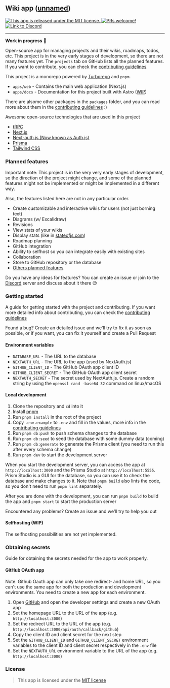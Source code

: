 ## Wiki app ([unnamed](https://github.com/LukaHietala/wiki-app/issues/14))
<p>
  <a href="https://github.com/LukaHietala/wiki-app/blob/main/LICENSE">
    <img alt="This app is released under the MIT license." src="https://img.shields.io/badge/license-MIT-blue.svg"  />
  </a>
  <a href="https://github.com/LukaHietala/wiki-app/blob/main/CONTRIBUTING.md">
    <img alt="PRs welcome!" src="https://img.shields.io/badge/PRs-welcome-brightgreen.svg?style=flat"  />
  </a>
  <a href="https://discord.gg/Cb5XdXYSJh">
    <img alt="Link to Discord" src="https://img.shields.io/discord/1079022930039689246?color=738ad6&label=Chat%20on%20Discord&logo=discord&logoColor=ffffff&widge=false"/>
  </a>
</p>
<hr />

**Work in progress** 🚧

Open-source app for managing projects and their wikis, roadmaps, todos, etc. This project is in the very early stages of development, so there are not many features yet. The `projects` tab on GitHub lists all the planned features. If you want to contribute, you can check the [contributing guidelines](CONTRIBUTING.md)

This project is a monorepo powered by [Turborepo](https://turbo.build/repo) and `pnpm`.

- `apps/web` - Contains the main web application (Next.js)
- `apps/docs` - Documentation for this project built with Astro ([WIP](https://github.com/LukaHietala/wiki-app/pull/47))

There are alsome other packages in the `packages` folder, and you can read more about them in the [contributing guidelines](CONTRIBUTING.md) :)

Awesome open-source technologies that are used in this project

- [tRPC](https://trpc.io/)
- [Next.js](https://nextjs.org/)
- [Next-auth.js (Now known as Auth.js)](https://next-auth.js.org/)
- [Prisma](https://www.prisma.io/)
- [Tailwind CSS](https://tailwindcss.com/)

### Planned features

Important note: This project is in the very very early stages of development, so the direction of the project might change, and some of the planned features might not be implemented or might be implemented in a different way. 

Also, the features listed here are not in any particular order.

- Create customizable and interactive wikis for users (not just borning text)
- Diagrams (w/ Excalidraw)
- Revisions
- View stats of your wikis
- Display stats (like in [stateofjs.com](https://stateofjs.com/en-us/))
- Roadmap planning
- GitHub integration
- Ability to selfhost so you can integrate easily with existing sites
- Collaboration
- Store to GitHub repository or the database
- [Others planned features](https://github.com/users/LukaHietala/projects/9?query=is%3Aopen+sort%3Aupdated-desc)

Do you have any ideas for features? You can create an issue or join to the [Discord](https://discord.gg/Cb5XdXYSJh) server and discuss about it there 😉

### Getting started

A guide for getting started with the project and contributing. If you want more detailed info about contributing, you can check the [contributing guidelines](CONTRIBUTING.md)

Found a bug? Create an detailed issue and we'll try to fix it as soon as possible, or if you want, you can fix it yourself and create a Pull Request

#### Environment variables

- `DATABASE_URL` - The URL to the database
- `NEXTAUTH_URL` - The URL to the app (used by NextAuth.js)
- `GITHUB_CLIENT_ID` - The GitHub OAuth app client ID
- `GITHUB_CLIENT_SECRET` - The GitHub OAuth app client secret
- `NEXTAUTH_SECRET` - The secret used by NextAuth.js. Create a random string by using the `openssl rand -base64 32` command on linux/macOS

#### Local development

1. Clone the repository and `cd` into it
2. Install [pnpm](https://pnpm.io/)
3. Run `pnpm install` in the root of the project
4. Copy `.env.example` to `.env` and fill in the values, more info in the [contributing guidelines](CONTRIBUTING.md)
6. Run `pnpm db:push` to push schema changes to the database
7. Run `pnpm db:seed` to seed the database with some dummy data (coming)
8. Run `pnpm db:generate` to generate the Prisma client (you need to run this after every schema change)
9. Run `pnpm dev` to start the development server

When you start the development server, you can access the app at `http://localhost:3000` and the Prisma Studio at `http://localhost:5555`. Prism Studio is a GUI for the database, so you can use it to check the database and make changes to it. Note that `pnpm build` also lints the code, so you don't need to run `pnpm lint` separately.

After you are done with the development, you can run `pnpm build` to build the app and `pnpm start` to start the production server 

Encountered any problems? Create an issue and we'll try to help you out

#### Selfhosting (WIP)

The selfhosting possibilities are not yet implemented. 

### Obtaining secrets

Guide for obtaining the secrets needed for the app to work properly.

#### GitHub OAuth app

Note: Github Oauth app can only take one redirect- and home URL, so you can't use the same app for both the production and development environments. You need to create a new app for each environment. 

1. Open [GitHub](https://github.com) and open the developer settings and create a new OAuth app
2. Set the homepage URL to the URL of the app (e.g. `http://localhost:3000`)
3. Set the redirect URL to the URL of the app (e.g. `http://localhost:3000/api/auth/callback/github`)
4. Copy the client ID and client secret for the next step
5. Set the `GITHUB_CLIENT_ID` and `GITHUB_CLIENT_SECRET` environment variables to the client ID and client secret respectively in the `.env` file
6. Set the `NEXTAUTH_URL` environment variable to the URL of the app (e.g. `http://localhost:3000`)


### License

> This app is licensed under the [MIT license](https://github.com/LukaHietala/create-wiki/blob/main/LICENSE)
